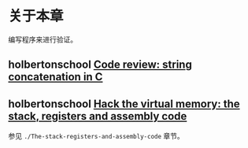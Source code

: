 # 关于本章

编写程序来进行验证。

## holbertonschool [Code review: string concatenation in C](https://blog.holbertonschool.com/code-review-string-concatenation-in-c/)



## holbertonschool [Hack the virtual memory: the stack, registers and assembly code](https://blog.holbertonschool.com/hack-virtual-memory-stack-registers-assembly-code/)

参见 `./The-stack-registers-and-assembly-code` 章节。